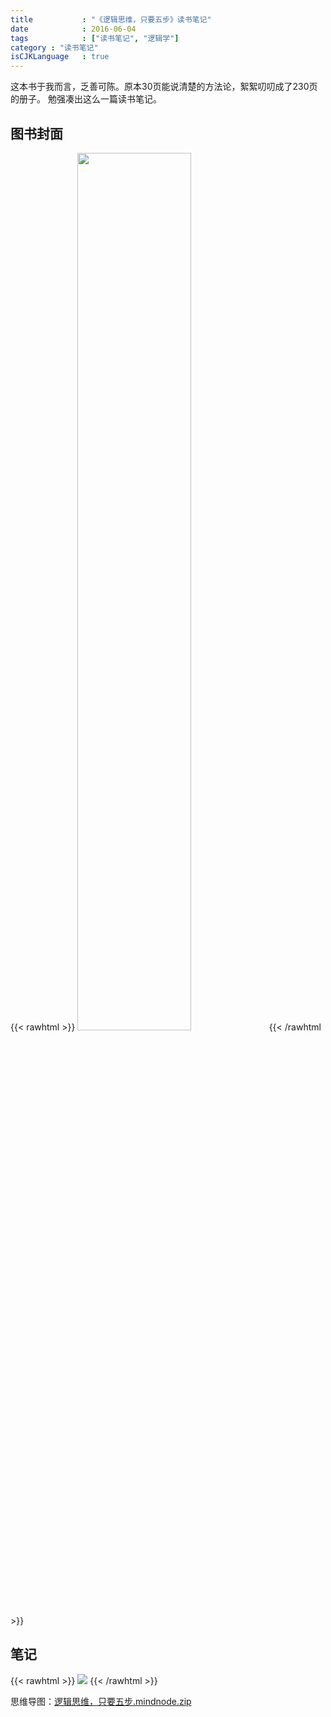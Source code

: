 ```yaml
---
title           : "《逻辑思维，只要五步》读书笔记"
date            : 2016-06-04
tags            : ["读书笔记", "逻辑学"]
category : "读书笔记"
isCJKLanguage   : true
---
```


这本书于我而言，乏善可陈。原本30页能说清楚的方法论，絮絮叨叨成了230页的册子。
勉强凑出这么一篇读书笔记。

## 图书封面

{{< rawhtml >}}
<img src="/images/2016-06-04/逻辑思维，只要五步-Cover.jpg" width="60%"/>
{{< /rawhtml >}}

## 笔记

{{< rawhtml >}}
<img src="/images/2016-06-04/逻辑思维，只要五步.png"/>
{{< /rawhtml >}}

思维导图：[逻辑思维，只要五步.mindnode.zip](/attachments/2016-06-04/%e9%80%bb%e8%be%91%e6%80%9d%e7%bb%b4%ef%bc%8c%e5%8f%aa%e8%a6%81%e4%ba%94%e6%ad%a5.mindnode.zip)
